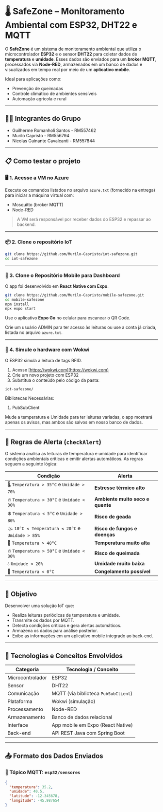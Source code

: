 # 🌡️ SafeZone – Monitoramento Ambiental com ESP32, DHT22 e MQTT

O **SafeZone** é um sistema de monitoramento ambiental que utiliza o microcontrolador **ESP32** e o sensor **DHT22** para coletar dados de **temperatura** e **umidade**. Esses dados são enviados para um **broker MQTT**, processados via **Node-RED**, armazenados em um banco de dados e visualizados em tempo real por meio de um **aplicativo mobile**.

Ideal para aplicações como:
- Prevenção de queimadas
- Controle climático de ambientes sensíveis
- Automação agrícola e rural

---

## 🧑‍💻 Integrantes do Grupo
- Guilherme Romanholi Santos - RM557462  
- Murilo Capristo - RM556794  
- Nicolas Guinante Cavalcanti - RM557844  

---
## 📋 Como testar o projeto

### 🖥️ 1. Acesse a VM no Azure

Execute os comandos listados no arquivo `azure.txt` (fornecido na entrega) para iniciar a máquina virtual com:

- Mosquitto (broker MQTT)
- Node-RED

> A VM será responsável por receber dados do ESP32 e repassar ao backend.

---

### 📦 2. Clone o repositório IoT

```bash
git clone https://github.com/Murilo-Capristo/iot-safezone.git
cd iot-safezone
```

---

### 📲 3. Clone o Repositório Mobile para Dashboard

O app foi desenvolvido em **React Native com Expo**.

```bash
git clone https://github.com/Murilo-Capristo/mobile-safezone.git
cd mobile-safezone
npm install
npx expo start
```

Use o aplicativo **Expo Go** no celular para escanear o QR Code.

Crie um usuário ADMIN para ter acesso às leituras ou use a conta já criada, listada no arquivo `azure.txt`.

---

### 🤖 4. Simule o hardware com Wokwi

O ESP32 simula a leitura de tags RFID.

1. Acesse [https://wokwi.com](https://wokwi.com)
2. Crie um novo projeto com ESP32
3. Substitua o conteúdo pelo código da pasta:

```
iot-safezone/
```

Bibliotecas Necessárias:
1. PubSubClient

Mude a temperatura e Umidade para ter leituras variadas, o app mostrará apenas os avisos, mas ambos são salvos em nosso banco de dados.

---

## 🚨 Regras de Alerta (`checkAlert`)

O sistema analisa as leituras de temperatura e umidade para identificar condições ambientais críticas e emitir alertas automáticos. As regras seguem a seguinte lógica:

| Condição | Alerta |
|----------|--------|
| 🌡️ `Temperatura > 35°C` e `Umidade > 70%` | **Estresse térmico alto** |
| 🔥 `Temperatura > 30°C` e `Umidade < 30%` | **Ambiente muito seco e quente** |
| ❄️ `Temperatura < 5°C` e `Umidade > 80%` | **Risco de geada** |
| 🌫️ `10°C ≤ Temperatura ≤ 20°C` e `Umidade > 85%` | **Risco de fungos e doenças** |
| 🥵 `Temperatura > 40°C` | **Temperatura muito alta** |
| 🔥 `Temperatura > 50°C` e `Umidade < 30%` | **Risco de queimada** |
| 💧 `Umidade < 20%` | **Umidade muito baixa** |
| 🧊 `Temperatura < 0°C` | **Congelamento possível** |

---

## 🎯 Objetivo

Desenvolver uma solução IoT que:
- Realiza leituras periódicas de temperatura e umidade.
- Transmite os dados por MQTT.
- Detecta condições críticas e gera alertas automáticos.
- Armazena os dados para análise posterior.
- Exibe as informações em um aplicativo mobile integrado ao back-end.

---

## 🧠 Tecnologias e Conceitos Envolvidos

| Categoria        | Tecnologia / Conceito                    |
|------------------|------------------------------------------|
| Microcontrolador | ESP32                                    |
| Sensor           | DHT22                                    |
| Comunicação      | MQTT (via biblioteca `PubSubClient`)     |
| Plataforma       | Wokwi (simulação)          |
| Processamento    | Node-RED                                 |
| Armazenamento    | Banco de dados relacional                |
| Interface        | App mobile em Expo (React Native)        |
| Back-end         | API REST Java com Spring Boot            |

---


## 📤 Formato dos Dados Enviados

### 📡 Tópico MQTT: `esp32/sensores`

```json
{
  "temperatura": 35.2,
  "umidade": 40.5,
  "latitude": -12.345678,
  "longitude": -45.987654
}
